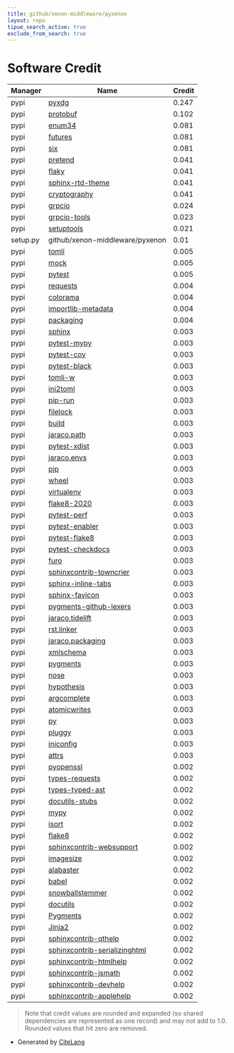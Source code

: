 ```yaml
---
title: github/xenon-middleware/pyxenon
layout: repo
tipue_search_active: true
exclude_from_search: true
---
```

# Software Credit

|Manager|Name|Credit|
|-------|----|------|
|pypi|[pyxdg](http://freedesktop.org/wiki/Software/pyxdg)|0.247|
|pypi|[protobuf](https://developers.google.com/protocol-buffers/)|0.102|
|pypi|[enum34](https://bitbucket.org/stoneleaf/enum34)|0.081|
|pypi|[futures](https://github.com/agronholm/pythonfutures)|0.081|
|pypi|[six](https://github.com/benjaminp/six)|0.081|
|pypi|[pretend](https://github.com/alex/pretend)|0.041|
|pypi|[flaky](https://github.com/box/flaky)|0.041|
|pypi|[sphinx-rtd-theme](https://github.com/readthedocs/sphinx_rtd_theme)|0.041|
|pypi|[cryptography](https://github.com/pyca/cryptography)|0.041|
|pypi|[grpcio](https://grpc.io)|0.024|
|pypi|[grpcio-tools](https://grpc.io)|0.023|
|pypi|[setuptools](https://github.com/pypa/setuptools)|0.021|
|setup.py|github/xenon-middleware/pyxenon|0.01|
|pypi|[tomli](https://pypi.org/project/tomli)|0.005|
|pypi|[mock](https://pypi.org/project/mock)|0.005|
|pypi|[pytest](https://docs.pytest.org/en/latest/)|0.005|
|pypi|[requests](https://pypi.org/project/requests)|0.004|
|pypi|[colorama](https://pypi.org/project/colorama)|0.004|
|pypi|[importlib-metadata](https://pypi.org/project/importlib-metadata)|0.004|
|pypi|[packaging](https://pypi.org/project/packaging)|0.004|
|pypi|[sphinx](https://www.sphinx-doc.org/)|0.003|
|pypi|[pytest-mypy](https://pypi.org/project/pytest-mypy)|0.003|
|pypi|[pytest-cov](https://pypi.org/project/pytest-cov)|0.003|
|pypi|[pytest-black](https://pypi.org/project/pytest-black)|0.003|
|pypi|[tomli-w](https://pypi.org/project/tomli-w)|0.003|
|pypi|[ini2toml](https://pypi.org/project/ini2toml)|0.003|
|pypi|[pip-run](https://pypi.org/project/pip-run)|0.003|
|pypi|[filelock](https://pypi.org/project/filelock)|0.003|
|pypi|[build](https://pypi.org/project/build)|0.003|
|pypi|[jaraco.path](https://pypi.org/project/jaraco.path)|0.003|
|pypi|[pytest-xdist](https://pypi.org/project/pytest-xdist)|0.003|
|pypi|[jaraco.envs](https://pypi.org/project/jaraco.envs)|0.003|
|pypi|[pip](https://pypi.org/project/pip)|0.003|
|pypi|[wheel](https://pypi.org/project/wheel)|0.003|
|pypi|[virtualenv](https://pypi.org/project/virtualenv)|0.003|
|pypi|[flake8-2020](https://pypi.org/project/flake8-2020)|0.003|
|pypi|[pytest-perf](https://pypi.org/project/pytest-perf)|0.003|
|pypi|[pytest-enabler](https://pypi.org/project/pytest-enabler)|0.003|
|pypi|[pytest-flake8](https://pypi.org/project/pytest-flake8)|0.003|
|pypi|[pytest-checkdocs](https://pypi.org/project/pytest-checkdocs)|0.003|
|pypi|[furo](https://pypi.org/project/furo)|0.003|
|pypi|[sphinxcontrib-towncrier](https://pypi.org/project/sphinxcontrib-towncrier)|0.003|
|pypi|[sphinx-inline-tabs](https://pypi.org/project/sphinx-inline-tabs)|0.003|
|pypi|[sphinx-favicon](https://pypi.org/project/sphinx-favicon)|0.003|
|pypi|[pygments-github-lexers](https://pypi.org/project/pygments-github-lexers)|0.003|
|pypi|[jaraco.tidelift](https://pypi.org/project/jaraco.tidelift)|0.003|
|pypi|[rst.linker](https://pypi.org/project/rst.linker)|0.003|
|pypi|[jaraco.packaging](https://pypi.org/project/jaraco.packaging)|0.003|
|pypi|[xmlschema](https://pypi.org/project/xmlschema)|0.003|
|pypi|[pygments](https://pypi.org/project/pygments)|0.003|
|pypi|[nose](https://pypi.org/project/nose)|0.003|
|pypi|[hypothesis](https://pypi.org/project/hypothesis)|0.003|
|pypi|[argcomplete](https://pypi.org/project/argcomplete)|0.003|
|pypi|[atomicwrites](https://pypi.org/project/atomicwrites)|0.003|
|pypi|[py](https://pypi.org/project/py)|0.003|
|pypi|[pluggy](https://pypi.org/project/pluggy)|0.003|
|pypi|[iniconfig](https://pypi.org/project/iniconfig)|0.003|
|pypi|[attrs](https://pypi.org/project/attrs)|0.003|
|pypi|[pyopenssl](https://pyopenssl.org/)|0.002|
|pypi|[types-requests](https://pypi.org/project/types-requests)|0.002|
|pypi|[types-typed-ast](https://pypi.org/project/types-typed-ast)|0.002|
|pypi|[docutils-stubs](https://pypi.org/project/docutils-stubs)|0.002|
|pypi|[mypy](https://pypi.org/project/mypy)|0.002|
|pypi|[isort](https://pypi.org/project/isort)|0.002|
|pypi|[flake8](https://pypi.org/project/flake8)|0.002|
|pypi|[sphinxcontrib-websupport](https://pypi.org/project/sphinxcontrib-websupport)|0.002|
|pypi|[imagesize](https://pypi.org/project/imagesize)|0.002|
|pypi|[alabaster](https://pypi.org/project/alabaster)|0.002|
|pypi|[babel](https://pypi.org/project/babel)|0.002|
|pypi|[snowballstemmer](https://pypi.org/project/snowballstemmer)|0.002|
|pypi|[docutils](https://pypi.org/project/docutils)|0.002|
|pypi|[Pygments](https://pypi.org/project/Pygments)|0.002|
|pypi|[Jinja2](https://pypi.org/project/Jinja2)|0.002|
|pypi|[sphinxcontrib-qthelp](https://pypi.org/project/sphinxcontrib-qthelp)|0.002|
|pypi|[sphinxcontrib-serializinghtml](https://pypi.org/project/sphinxcontrib-serializinghtml)|0.002|
|pypi|[sphinxcontrib-htmlhelp](https://pypi.org/project/sphinxcontrib-htmlhelp)|0.002|
|pypi|[sphinxcontrib-jsmath](https://pypi.org/project/sphinxcontrib-jsmath)|0.002|
|pypi|[sphinxcontrib-devhelp](https://pypi.org/project/sphinxcontrib-devhelp)|0.002|
|pypi|[sphinxcontrib-applehelp](https://pypi.org/project/sphinxcontrib-applehelp)|0.002|


> Note that credit values are rounded and expanded (so shared dependencies are represented as one record) and may not add to 1.0. Rounded values that hit zero are removed.


- Generated by [CiteLang](https://github.com/vsoch/citelang)
